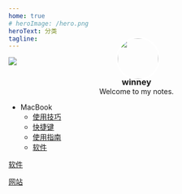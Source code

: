 ```yaml
---
home: true
# heroImage: /hero.png
heroText: 分类
tagline: 
---
```



<div style="position:relative;">
    <img src="https://notes.winney07.cn/assets/img/bg.jpeg" />
    <img src="https://notes.winney07.cn/assets/img/header.jpg" style="position:absolute;left:50%;margin-left:-40px;bottom:-30px;width:80px;border-radius:50%;border:3px solid #fff;"/>
</div>
<h3 style="text-align:center;margin-bottom:0">winney</h3>

<p style="text-align:center;margin-top:0">Welcome to my notes.</p>

* MacBook
    * [使用技巧](/macbook/phone) 
    * [快捷键](/macbook/guide) 
    * [使用指南](/macbook/shortcut) 
    * [软件](/macbook/software) 

[软件](/software/)

[网站](/website/)


